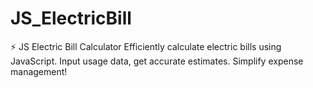 # JS_ElectricBill
⚡️ JS Electric Bill Calculator  Efficiently calculate electric bills using JavaScript. Input usage data, get accurate estimates. Simplify expense management!

